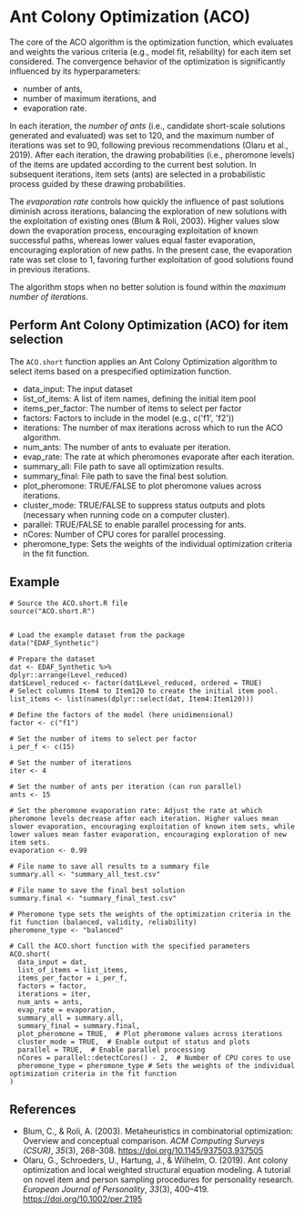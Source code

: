 # Ant Colony Optimization (ACO)

The core of the ACO algorithm is the optimization function, which evaluates and weights the various criteria (e.g., model fit, reliability) for each item set considered. The convergence behavior of the optimization is significantly influenced by its hyperparameters: 
* number of ants,
* number of maximum iterations, and
* evaporation rate.

In each iteration, the *number of ants* (i.e., candidate short-scale solutions generated and evaluated) was set to 120, and the maximum number of iterations was set to 90, following previous recommendations (Olaru et al., 2019). After each iteration, the drawing probabilities (i.e., pheromone levels) of the items are updated according to the current best solution. In subsequent iterations, item sets (ants) are selected in a probabilistic process guided by these drawing probabilities. 

The *evaporation rate* controls how quickly the influence of past solutions diminish across iterations, balancing the exploration of new solutions with the exploitation of existing ones (Blum & Roli, 2003). Higher values slow down the evaporation process, encouraging exploitation of known successful paths, whereas lower values equal faster evaporation, encouraging exploration of new paths. In the present case, the evaporation rate was set close to 1, favoring further exploitation of good solutions found in previous iterations. 

The algorithm stops when no better solution is found within the *maximum number of iterations*.

## Perform Ant Colony Optimization (ACO) for item selection

The `ACO.short` function applies an Ant Colony Optimization algorithm to select items based on a prespecified optimization function. 

* data_input:        The input dataset
* list_of_items:     A list of item names, defining the initial item pool
* items_per_factor:  The number of items to select per factor
* factors:           Factors to include in the model (e.g., c('f1', 'f2'))
* iterations:        The number of max iterations across which to run the ACO algorithm.
* num_ants:          The number of ants to evaluate per iteration.
* evap_rate:         The rate at which pheromones evaporate after each iteration.
* summary_all:       File path to save all optimization results.
* summary_final:     File path to save the final best solution.
* plot_pheromone:    TRUE/FALSE to plot pheromone values across iterations.
* cluster_mode:      TRUE/FALSE to suppress status outputs and plots (necessary when running code on a computer cluster).
* parallel:          TRUE/FALSE to enable parallel processing for ants.
* nCores:            Number of CPU cores for parallel processing.
* pheromone_type:    Sets the weights of the individual optimization criteria in the fit function.

## Example

    # Source the ACO.short.R file
    source("ACO.short.R")
    

    # Load the example dataset from the package
    data("EDAF_Synthetic")

    # Prepare the dataset
    dat <- EDAF_Synthetic %>%
    dplyr::arrange(Level_reduced)
    dat$Level_reduced <- factor(dat$Level_reduced, ordered = TRUE)
    # Select columns Item4 to Item120 to create the initial item pool.
    list_items <- list(names(dplyr::select(dat, Item4:Item120)))
    
    # Define the factors of the model (here unidimensional)
    factor <- c("f1")  
    
    # Set the number of items to select per factor
    i_per_f <- c(15)  
    
    # Set the number of iterations
    iter <- 4  

    # Set the number of ants per iteration (can run parallel)
    ants <- 15  

    # Set the pheromone evaporation rate: Adjust the rate at which pheromone levels decrease after each iteration. Higher values mean slower evaporation, encouraging exploitation of known item sets, while lower values mean faster evaporation, encouraging exploration of new item sets.
    evaporation <- 0.99  

    # File name to save all results to a summary file
    summary.all <- "summary_all_test.csv"  
    
    # File name to save the final best solution
    summary.final <- "summary_final_test.csv"

    # Pheromone type sets the weights of the optimization criteria in the fit function (balanced, validity, reliability)
    pheromone_type <- "balanced"
    
    # Call the ACO.short function with the specified parameters
    ACO.short(
      data_input = dat,  
      list_of_items = list_items,  
      items_per_factor = i_per_f,  
      factors = factor,  
      iterations = iter,  
      num_ants = ants,  
      evap_rate = evaporation,  
      summary_all = summary.all,  
      summary_final = summary.final,  
      plot_pheromone = TRUE,  # Plot pheromone values across iterations
      cluster_mode = TRUE,  # Enable output of status and plots
      parallel = TRUE,  # Enable parallel processing
      nCores = parallel::detectCores() - 2,  # Number of CPU cores to use
      pheromone_type = pheromone_type # Sets the weights of the individual optimization criteria in the fit function 
    )

## References
- Blum, C., & Roli, A. (2003). Metaheuristics in combinatorial optimization: Overview and conceptual comparison. *ACM Computing Surveys (CSUR)*, *35*(3), 268–308. https://doi.org/10.1145/937503.937505
- Olaru, G., Schroeders, U., Hartung, J., & Wilhelm, O. (2019). Ant colony optimization and local weighted structural equation modeling. A tutorial on novel item and person sampling procedures for personality research. *European Journal of Personality*, *33*(3), 400–419. https://doi.org/10.1002/per.2195
